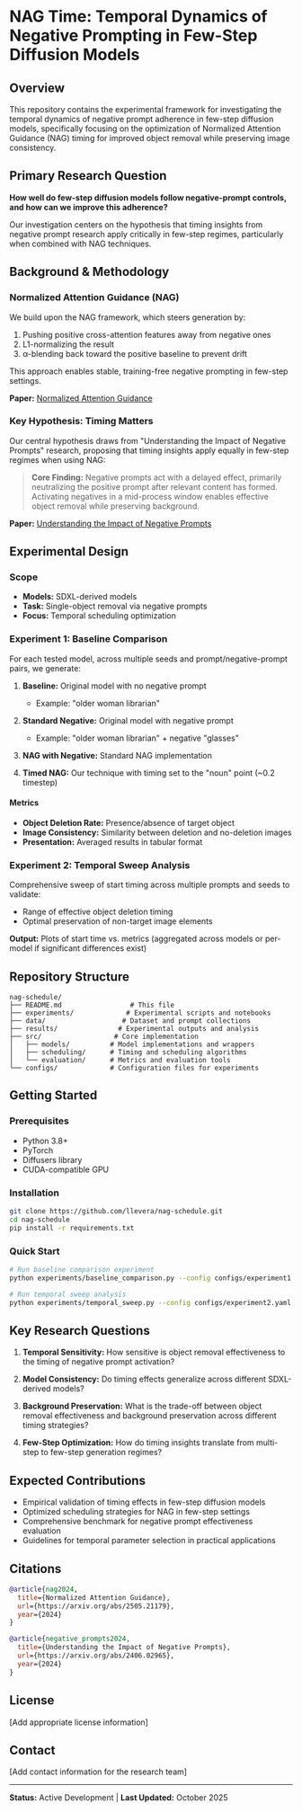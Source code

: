 # NAG Time: Temporal Dynamics of Negative Prompting in Few-Step Diffusion Models

## Overview

This repository contains the experimental framework for investigating the temporal dynamics of negative prompt adherence in few-step diffusion models, specifically focusing on the optimization of Normalized Attention Guidance (NAG) timing for improved object removal while preserving image consistency.

## Primary Research Question

**How well do few-step diffusion models follow negative-prompt controls, and how can we improve this adherence?**

Our investigation centers on the hypothesis that timing insights from negative prompt research apply critically in few-step regimes, particularly when combined with NAG techniques.

## Background & Methodology

### Normalized Attention Guidance (NAG)

We build upon the NAG framework, which steers generation by:
1. Pushing positive cross-attention features away from negative ones
2. L1-normalizing the result
3. α-blending back toward the positive baseline to prevent drift

This approach enables stable, training-free negative prompting in few-step settings.

**Paper:** [Normalized Attention Guidance](https://arxiv.org/abs/2505.21179)

### Key Hypothesis: Timing Matters

Our central hypothesis draws from "Understanding the Impact of Negative Prompts" research, proposing that timing insights apply equally in few-step regimes when using NAG:

> **Core Finding:** Negative prompts act with a delayed effect, primarily neutralizing the positive prompt after relevant content has formed. Activating negatives in a mid-process window enables effective object removal while preserving background.

**Paper:** [Understanding the Impact of Negative Prompts](https://arxiv.org/abs/2406.02965)

## Experimental Design

### Scope
- **Models:** SDXL-derived models
- **Task:** Single-object removal via negative prompts
- **Focus:** Temporal scheduling optimization

### Experiment 1: Baseline Comparison

For each tested model, across multiple seeds and prompt/negative-prompt pairs, we generate:

1. **Baseline:** Original model with no negative prompt
   - Example: "older woman librarian"
   
2. **Standard Negative:** Original model with negative prompt
   - Example: "older woman librarian" + negative "glasses"
   
3. **NAG with Negative:** Standard NAG implementation
   
4. **Timed NAG:** Our technique with timing set to the "noun" point (~0.2 timestep)

#### Metrics
- **Object Deletion Rate:** Presence/absence of target object
- **Image Consistency:** Similarity between deletion and no-deletion images
- **Presentation:** Averaged results in tabular format

### Experiment 2: Temporal Sweep Analysis

Comprehensive sweep of start timing across multiple prompts and seeds to validate:
- Range of effective object deletion timing
- Optimal preservation of non-target image elements

**Output:** Plots of start time vs. metrics (aggregated across models or per-model if significant differences exist)

## Repository Structure

```
nag-schedule/
├── README.md                 # This file
├── experiments/             # Experimental scripts and notebooks
├── data/                   # Dataset and prompt collections
├── results/               # Experimental outputs and analysis
├── src/                  # Core implementation
│   ├── models/          # Model implementations and wrappers
│   ├── scheduling/      # Timing and scheduling algorithms
│   └── evaluation/      # Metrics and evaluation tools
└── configs/             # Configuration files for experiments
```

## Getting Started

### Prerequisites
- Python 3.8+
- PyTorch
- Diffusers library
- CUDA-compatible GPU

### Installation
```bash
git clone https://github.com/llevera/nag-schedule.git
cd nag-schedule
pip install -r requirements.txt
```

### Quick Start
```bash
# Run baseline comparison experiment
python experiments/baseline_comparison.py --config configs/experiment1.yaml

# Run temporal sweep analysis
python experiments/temporal_sweep.py --config configs/experiment2.yaml
```

## Key Research Questions

1. **Temporal Sensitivity:** How sensitive is object removal effectiveness to the timing of negative prompt activation?

2. **Model Consistency:** Do timing effects generalize across different SDXL-derived models?

3. **Background Preservation:** What is the trade-off between object removal effectiveness and background preservation across different timing strategies?

4. **Few-Step Optimization:** How do timing insights translate from multi-step to few-step generation regimes?

## Expected Contributions

- Empirical validation of timing effects in few-step diffusion models
- Optimized scheduling strategies for NAG in few-step settings
- Comprehensive benchmark for negative prompt effectiveness evaluation
- Guidelines for temporal parameter selection in practical applications

## Citations

```bibtex
@article{nag2024,
  title={Normalized Attention Guidance},
  url={https://arxiv.org/abs/2505.21179},
  year={2024}
}

@article{negative_prompts2024,
  title={Understanding the Impact of Negative Prompts},
  url={https://arxiv.org/abs/2406.02965},
  year={2024}
}
```

## License

[Add appropriate license information]

## Contact

[Add contact information for the research team]

---

**Status:** Active Development | **Last Updated:** October 2025